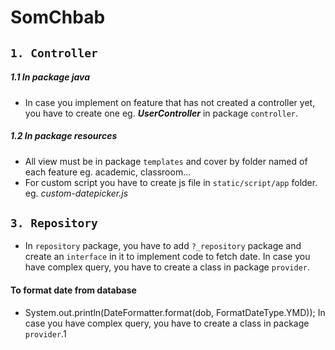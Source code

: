 # **SomChbab**

## `1. Controller` 
##### **1.1 In package java**
+ In case you implement on feature that has not created a controller yet, you have to create one eg. _**UserController**_  in package `controller`.
##### **1.2 In package resources**
+ All view must be in package `templates` and cover by folder named of each feature eg. academic, classroom... 
+ For custom script you have to create js file in `static/script/app` folder. eg. _custom-datepicker.js_
## `3. Repository`
+ In `repository` package, you have to add `?_repository` package and create an `interface` in it to implement code to fetch date. 
In case you have complex query, you have to create a class in package `provider`.



#### To format date from database
+ System.out.println(DateFormatter.format(dob, FormatDateType.YMD));
In case you have complex query, you have to create a class in package `provider`.1
